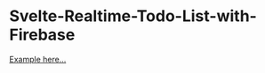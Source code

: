 # Svelte-Realtime-Todo-List-with-Firebase

[Example here...](https://cdroma.ru/Svelte-Realtime-Todo-List-with-Firebase/)
